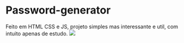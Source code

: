 # Password-generator
Feito em HTML CSS e JS, projeto simples mas interessante e util, com intuito apenas de estudo.
<img src="https://media.discordapp.net/attachments/1121210969352310966/1127785647256637470/image.png?width=1020&height=468">
